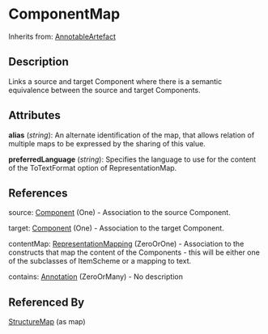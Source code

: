 
# ComponentMap

Inherits from: [AnnotableArtefact](../Base/AnnotableArtefact.md)



## Description

Links a source and target Component where there is a semantic equivalence between the source and target Components.


## Attributes

**alias** (*string*): An alternate identification of the map, that allows relation of multiple maps to be expressed by the sharing of this value.

**preferredLanguage** (*string*): Specifies the language to use for the content of the ToTextFormat option of RepresentationMap.



## References

source: [Component](../Base/Component.md) (One) - Association to the source Component.

target: [Component](../Base/Component.md) (One) - Association to the target Component.

contentMap: [RepresentationMapping](RepresentationMapping.md) (ZeroOrOne) - Association to the constructs that map the content of the Components - this will be either one of the subclasses of ItemScheme or a mapping to text.

contains: [Annotation](../Base/Annotation.md) (ZeroOrMany) - No description



## Referenced By

[StructureMap](StructureMap.md) (as map)


